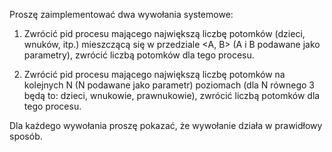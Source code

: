 Proszę zaimplementować dwa wywołania systemowe:

1. Zwrócić pid procesu mającego największą liczbę potomków (dzieci, wnuków, itp.) mieszczącą się w przedziale <A, B> (A i B podawane jako parametry), zwrócić liczbą potomków dla tego procesu.

2. Zwrócić pid procesu mającego największą liczbę potomków na kolejnych N (N podawane jako parametr) poziomach (dla N równego 3 będą to: dzieci, wnukowie, prawnukowie), zwrócić liczbą potomków dla tego procesu.

Dla każdego wywołania proszę pokazać, że wywołanie działa w prawidłowy sposób.
 
